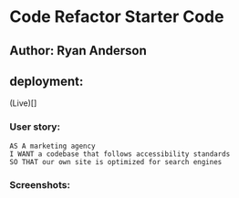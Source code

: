 # Code Refactor Starter Code

## Author: Ryan Anderson

##  deployment:
(Live)[]

### User story:
```
AS A marketing agency
I WANT a codebase that follows accessibility standards
SO THAT our own site is optimized for search engines
```


### Screenshots:

